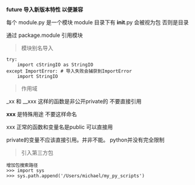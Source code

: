 
**__future__ 导入新版本特性 以便兼容**


每个 module.py 是一个模块 module
目录下有 __init__.py 会被视为包 否则是目录

通过 package.module 引用模块


> 模块别名导入

	try:
	    import cStringIO as StringIO
	except ImportError: # 导入失败会捕获到ImportError
	    import StringIO

> 作用域

_xx  和 __xxx 这样的函数是非公开private的 不要直接引用

__xxx__ 是特殊用途 不要这样命名

xxx 正常的函数和变量名是public 可以直接用

private的变量不应该直接引用。并非不能。 python并没有完全限制


> 引入第三方包

	增加包搜索路径
	>>> import sys
	>>> sys.path.append('/Users/michael/my_py_scripts')